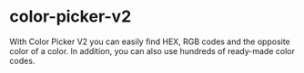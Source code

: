 # color-picker-v2
 With Color Picker V2 you can easily find HEX, RGB codes and the opposite color of a color. In addition, you can also use hundreds of ready-made color codes.
